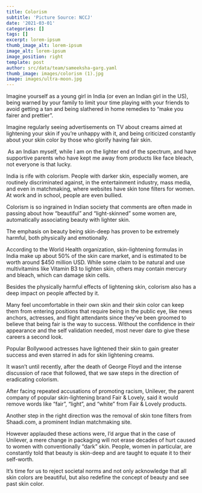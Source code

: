 ```yaml
---
title: Colorism
subtitle: 'Picture Source: NCCJ'
date: '2021-03-01'
categories: []
tags: []
excerpt: lorem-ipsum
thumb_image_alt: lorem-ipsum
image_alt: lorem-ipsum
image_position: right
template: post
author: src/data/team/sameeksha-garg.yaml
thumb_image: images/colorism (1).jpg
image: images/ultra-moon.jpg
---
```

Imagine yourself as a young girl in India (or even an Indian girl in the US), being warned by your family to limit your time playing with your friends to avoid getting a tan and being slathered in home remedies to “make you fairer and prettier”.


Imagine regularly seeing advertisements on TV about creams aimed at lightening your skin if you’re unhappy with it, and being criticized constantly about your skin color by those who glorify having fair skin. 

 As an Indian myself, while I am on the lighter end of the spectrum, and have supportive parents who have kept me away from products like face bleach, not everyone is that lucky.

India is rife with colorism. People with darker skin, especially women, are routinely discriminated against, in the entertainment industry, mass media, and even in matchmaking, where websites have skin tone filters for women. At work and in school, people are even bullied.

Colorism is so ingrained in Indian society that comments are often made in passing about how “beautiful” and “light-skinned” some women are, automatically associating beauty with lighter skin. 

The emphasis on beauty being skin-deep has proven to be extremely harmful, both physically and emotionally. 

According to the World Health organization, skin-lightening formulas in India make up about 50% of the skin care market, and is estimated to be worth around $450 million USD. While some claim to be natural and use multivitamins like Vitamin B3 to lighten skin, others may contain mercury and bleach, which can damage skin cells.

Besides the physically harmful effects of lightening skin, colorism also has a deep impact on people affected by it. 

Many feel uncomfortable in their own skin and their skin color can keep them from entering positions that require being in the public eye, like news anchors, actresses, and flight attendants since they’ve been groomed to believe that being fair is the way to success. Without the confidence in their appearance and the self validation needed, most never dare to give these careers a second look.

Popular Bollywood actresses have lightened their skin to gain greater success and even starred in ads for skin lightening creams. 

It wasn’t until recently, after the death of George Floyd and the intense discussion of race that followed, that we saw steps in the direction of eradicating colorism. 

After facing repeated accusations of promoting racism, Unilever, the parent company of popular skin-lightening brand Fair & Lovely, said it would remove words like “fair”, “light”, and “white” from Fair & Lovely products. 

Another step in the right direction was the removal of skin tone filters from Shaadi.com, a prominent Indian matchmaking site.

However applauded these actions were, I’d argue that in the case of Unilever, a mere change in packaging will not erase decades of hurt caused to women with conventionally “dark” skin. People, women in particular, are constantly told that beauty is skin-deep and are taught to equate it to their self-worth. 

It’s time for us to reject societal norms and not only acknowledge that all skin colors are beautiful, but also redefine the concept of beauty and see past skin color. 

